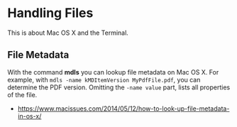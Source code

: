 Handling Files
==============

This is about Mac OS X and the Terminal.


File Metadata
-------------

With the command **mdls** you can lookup file metadata on Mac OS X. For example, with `mdls -name kMDItemVersion MyPdfFile.pdf`, you can determine the PDF version. Omitting the `-name value` part, lists all properties of the file.

* <https://www.macissues.com/2014/05/12/how-to-look-up-file-metadata-in-os-x/>